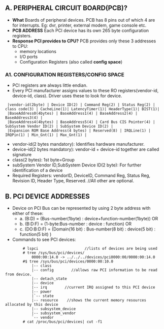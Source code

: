 ## A. PERIPHERAL CIRCUIT BOARD(PCB)?
- **What** Boards of peripheral devices. PCB has 8 pins out of which 4 are for interrupts. Eg: dvr, printer, external modem, game console etc.  
- **PCB ADDRESS** Each PCI device has its own 265 byte configuration registers.
- **Response PCI provides to CPU?** PCB provides only these 3 addresses to CPU: 
  - memory locations
  - I/O ports
  - Configuration Registers (also called **config space**)
  
### A1. CONFIGURATION REGISTERS/CONFIG SPACE
- PCI registers are always little endian.
- Every PCI manufacturer assigns values to these RO registers(vendor-id, device-id, class). Driver uses these to look for device.
```
 |vendor-id(2byte) | Device ID(2) | Command Reg(2) | Status Reg(2) | class code(3) | CacheLine(1)| LatencyTimer(1)| HeaderType(1)| BIST(1)|
 |BaseAddress0(4bytes) | BaseAddress1(4) | BaseAddress2(4) | BaseAddress3(4) | 
 |BaseAddress4(4bytes) | BaseAddress5(4) | Card Bus CIS Pointer(4) | SubSystem Vendor ID(2) | SubSystem Device ID(2) | 
 |Expansion ROM Base Address(4 bytes) | Reserved(8) | IRQLine(1) | IRQPin(1) | Min_Gnt(1) | Max_Gnt(1) |
``` 
- vendor-id(2 bytes mandatory): Identifies hardware manufacturer.
- device-id(2 bytes mandatory): vendor-id + device-id together are called signature
- class(2 bytes): 1st byte=Group
- subSystem Vendor ID,SubSystem Device ID(2 byte): For further identification of a device
- Required Registers: vendorID, DeviceID, Command Reg, Status Reg, Revision ID, Header Type, Reserved.      //All other are optional.

## B. PCI DEVICE ADDRESSES
- Device on PCI Bus can be represented by using 2 byte address with either of these:
  - a. (B:D) = (Bus-number(1byte) : device+function-number(1byte))    OR
  - b. (B:D:F) = (1-byte:Bus-number  : device : function)    OR
  - c. (DO:B:D:F) = (Domain(16 bit) : Bus-number(8 bit)  : device(5 bit) : function(5 bit) )   
- Commands to see PCI devices:
```
        # lspci                     //lists of devices are being used
        # tree /sys/bus/pci/devices/
            0000:00:14.0 -> ../../../devices/pci0000:00/0000:00:14.0
        #$ tree /sys/bus/pci/devices/0000:00:10.0
            |-- class
            |-- config        //allows raw PCI information to be read from device.
            |-- detach_state
            |-- device
            |-- irq        //current IRQ assigned to this PCI device
            |-- power
            |`-- state
            |-- resource    //shows the current memory resources allocated by this device
            |-- subsystem_device
            |-- subsystem_vendor
            `-- vendor
        # cat /proc/bus/pci/devices| cut -f1
```
